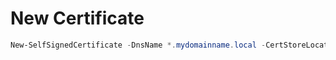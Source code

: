 # New Certificate

```powershell
New-SelfSignedCertificate -DnsName *.mydomainname.local -CertStoreLocation cert:\LocalMachine\My -TestRoot
```